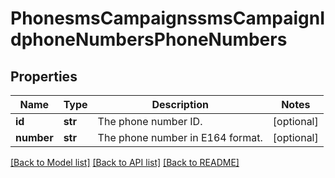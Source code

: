 # PhonesmsCampaignssmsCampaignIdphoneNumbersPhoneNumbers

## Properties
Name | Type | Description | Notes
------------ | ------------- | ------------- | -------------
**id** | **str** | The phone number ID. | [optional] 
**number** | **str** | The phone number in E164 format. | [optional] 

[[Back to Model list]](../README.md#documentation-for-models) [[Back to API list]](../README.md#documentation-for-api-endpoints) [[Back to README]](../README.md)

